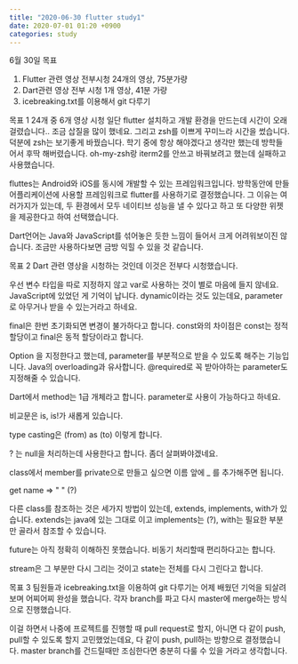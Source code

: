 ```yaml
---
title: "2020-06-30 flutter study1"
date: 2020-07-01 01:20 +0900
categories: study
---
```


6월 30일 
목표
1. Flutter 관련 영상 전부시청 24개의 영상, 75분가량
2. Dart관련 영상 전부 시청 1개 영상, 41분 가량
3. icebreaking.txt를 이용해서 git 다루기


목표 1
24개 중 6개 영상 시청
일단 flutter 설치하고 개발 환경을 만드는데 시간이 오래걸렸습니다.. 조금 삽질을 많이 했네요.
그리고 zsh를 이쁘게 꾸미느라 시간을 썼습니다. 덕분에 zsh는 보기좋게 바꿨습니다.
학기 중에 항상 해야겠다고 생각만 했는데 방학들어서 후딱 해버렸습니다. 
oh-my-zsh랑 iterm2를 안쓰고 바꿔보려고 했는데 실패하고 사용했습니다.

fluttes는 Android와 iOS를 동시에 개발할 수 있는 프레임워크입니다. 
방학동안에 만들 어플리케이션에 사용할 프레임워크로 flutter를 사용하기로 결정했습니다.
그 이유는 여러가지가 있는데, 두 환경에서 모두 네이티브 성능을 낼 수 있다고 하고
또 다양한 위젯을 제공한다고 하여 선택했습니다.

Dart언어는 Java와 JavaScript를 섞어놓은 듯한 느낌이 들어서 크게 어려워보이진 않습니다.
조금만 사용하다보면 금방 익힐 수 있을 것 같습니다.

목표 2
Dart 관련 영상을 시청하는 것인데 이것은 전부다 시청했습니다.

우선 변수 타입을 따로 지정하지 않고 var로 사용하는 것이 별로 마음에 들지 않네요.
JavaScript에 있었던 게 기억이 납니다.
dynamic이라는 것도 있는데요, parameter로 아무거나 받을 수 있는거라고 하네요.

final은 한번 초기화되면 변경이 불가하다고 합니다.
const와의 차이점은 const는 정적 할당이고 final은 동적 할당이라고 합니다.

Option 을 지정한다고 했는데, parameter를 부분적으로 받을 수 있도록 해주는 기능입니다.
Java의 overloading과 유사합니다. @required로 꼭 받아야하는 parameter도 지정해줄 수 있습니다.

Dart에서 method는 1급 개체라고 합니다. parameter로 사용이 가능하다고 하네요.

비교문은 is, is!가 새롭게 있습니다.

type casting은 (from) as (to) 이렇게 합니다.

? 는 null을 처리하는데 사용한다고 합니다. 좀더 살펴봐야겠네요.

class에서 member를 private으로 만들고 싶으면 이름 앞에 _ 를 추가해주면 됩니다.

get name => " " (?)

다른 class를 참조하는 것은 세가지 방법이 있는데, extends, implements, with가 있습니다.
extends는 java에 있는 그대로 이고 implements는 (?),  with는 필요한 부분만 골라서 참조할 수 있습니다.

future는 아직 정확히 이해하진 못했습니다. 비동기 처리할때 편리하다고는 합니다.

stream은 그 부분만 다시 그리는 것이고 state는 전체를 다시 그린다고 합니다.

목표 3
팀원들과 icebreaking.txt을 이용하여 git 다루기는 어제 배웠던 기억을 되살려보며
어찌어찌 완성을 했습니다. 각자 branch를 파고 다시 master에 merge하는 방식으로 진행했습니다.

이걸 하면서 나중에 프로젝트를 진행할 때 pull request로 할지, 
아니면 다 같이 push, pull할 수 있도록 할지 고민했었는데요, 다 같이 push, pull하는 방향으로 결정했습니다.
master branch를 건드릴때만 조심한다면 충분히 다룰 수 있을 거라고 생각합니다.

